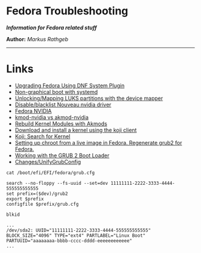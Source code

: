 Fedora Troubleshooting
===

***Information for Fedora related stuff***

**Author:** *Markus Rathgeb*

---

# Links

* [Upgrading Fedora Using DNF System Plugin](https://docs.fedoraproject.org/en-US/quick-docs/upgrading-fedora-offline/)
* [Non-graphical boot with systemd](https://unix.stackexchange.com/a/164028)
* [Unlocking/Mapping LUKS partitions with the device mapper](https://wiki.archlinux.org/title/dm-crypt/Device_encryption#Unlocking/Mapping_LUKS_partitions_with_the_device_mapper)
* [Disable/blacklist Nouveau nvidia driver](https://linuxconfig.org/how-to-disable-blacklist-nouveau-nvidia-driver-on-ubuntu-20-04-focal-fossa-linux)
* [Fedora NVIDIA](https://rpmfusion.org/Howto/NVIDIA)
* [kmod-nvidia vs akmod-nvidia](https://forums.fedoraforum.org/showthread.php?228557-kmod-nvidia-vs-akmod-nvidia)
* [Rebuild Kernel Modules with Akmods](https://brandonrozek.com/blog/rebuildkernelakmod/)
* [Download and install a kernel using the koji client](https://docs.fedoraproject.org/en-US/quick-docs/kernel-installing-from-koji/#_download_and_install_a_kernel_using_the_koji_client)
* [Koji: Search for Kernel](https://koji.fedoraproject.org/koji/search?terms=kernel-6.7*fc40*&type=build&match=glob)
* [Setting up chroot from a live image in Fedora. Regenerate grub2 for Fedora.](https://gist.github.com/Tamal/73e65bfb0e883e438310c5fe81c5de14)
* [Working with the GRUB 2 Boot Loader](https://docs.fedoraproject.org/en-US/fedora/latest/system-administrators-guide/kernel-module-driver-configuration/Working_with_the_GRUB_2_Boot_Loader/#sec-Reinstalling_GRUB_2)
* [Changes/UnifyGrubConfig](https://fedoraproject.org/wiki/Changes/UnifyGrubConfig)

```shell
cat /boot/efi/EFI/fedora/grub.cfg
```

```
search --no-floppy --fs-uuid --set=dev 11111111-2222-3333-4444-555555555555
set prefix=($dev)/grub2
export $prefix
configfile $prefix/grub.cfg
```

```shell
blkid 
```

```
...
/dev/sda2: UUID="11111111-2222-3333-4444-555555555555" BLOCK_SIZE="4096" TYPE="ext4" PARTLABEL="Linux Boot" PARTUUID="aaaaaaaa-bbbb-cccc-dddd-eeeeeeeeeeee"
...
```